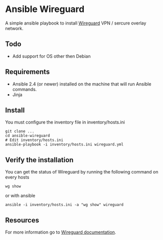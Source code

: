 # Ansible Wireguard

A simple ansible playbook to install [Wireguard](https://www.wireguard.com/) VPN / sercure overlay network.

## Todo
 - Add support for OS other then Debian

## Requirements

 - Ansible 2.4 (or newer) installed on the machine that will run Ansible commands.
 - Jinja

## Install
You must configure the inventory file in inventory/hosts.ini
 

    git clone ...
    cd ansible-wireguard
    # Edit inventory/hosts.ini
    ansible-playbook -i inventory/hosts.ini wireguard.yml

## Verify the installation
You can get the status of Wireguard by running the following command on every hosts

    wg show
 or with ansible

    ansible -i inventory/hosts.ini -a "wg show" wireguard

## Resources
For more information go to [Wireguard documentation](https://www.wireguard.com/quickstart/).
